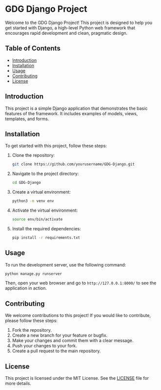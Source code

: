 # GDG Django Project

Welcome to the GDG Django Project! This project is designed to help you get started with Django, a high-level Python web framework that encourages rapid development and clean, pragmatic design.

## Table of Contents

- [Introduction](#introduction)
- [Installation](#installation)
- [Usage](#usage)
- [Contributing](#contributing)
- [License](#license)

## Introduction

This project is a simple Django application that demonstrates the basic features of the framework. It includes examples of models, views, templates, and forms.

## Installation

To get started with this project, follow these steps:

1. Clone the repository:
    ```bash
    git clone https://github.com/yourusername/GDG-Django.git
    ```
2. Navigate to the project directory:
    ```bash
    cd GDG-Django
    ```
3. Create a virtual environment:
    ```bash
    python3 -m venv env
    ```
4. Activate the virtual environment:
    ```bash
    source env/bin/activate
    ```
5. Install the required dependencies:
    ```bash
    pip install -r requirements.txt
    ```

## Usage

To run the development server, use the following command:
```bash
python manage.py runserver
```
Then, open your web browser and go to `http://127.0.0.1:8000/` to see the application in action.

## Contributing

We welcome contributions to this project! If you would like to contribute, please follow these steps:

1. Fork the repository.
2. Create a new branch for your feature or bugfix.
3. Make your changes and commit them with a clear message.
4. Push your changes to your fork.
5. Create a pull request to the main repository.

## License

This project is licensed under the MIT License. See the [LICENSE](LICENSE) file for more details.